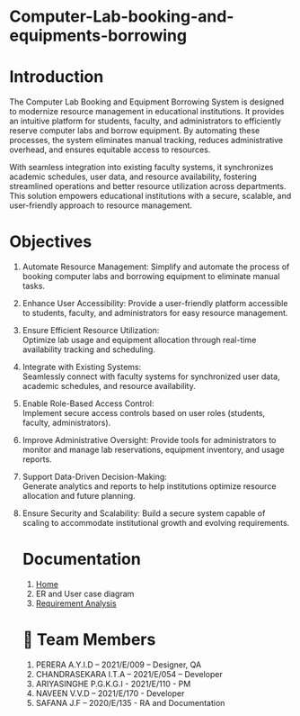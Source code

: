# Computer-Lab-booking-and-equipments-borrowing

# Introduction
The Computer Lab Booking and Equipment Borrowing System is designed to modernize resource management in educational institutions. It provides an intuitive platform for students, faculty, and administrators to efficiently reserve computer labs and borrow equipment. By automating these processes, the system eliminates manual tracking, reduces administrative overhead, and ensures equitable access to resources.

With seamless integration into existing faculty systems, it synchronizes academic schedules, user data, and resource availability, fostering streamlined operations and better resource utilization across departments. This solution empowers educational institutions with a secure, scalable, and user-friendly approach to resource management.

# Objectives 

1. Automate Resource Management:
   Simplify and automate the process of booking computer labs and borrowing equipment to eliminate manual tasks.  

2. Enhance User Accessibility: 
   Provide a user-friendly platform accessible to students, faculty, and administrators for easy resource management.  

3. Ensure Efficient Resource Utilization:  
   Optimize lab usage and equipment allocation through real-time availability tracking and scheduling.  

4. Integrate with Existing Systems:  
   Seamlessly connect with faculty systems for synchronized user data, academic schedules, and resource availability.  

5. Enable Role-Based Access Control:  
   Implement secure access controls based on user roles (students, faculty, administrators).  

6. Improve Administrative Oversight:
   Provide tools for administrators to monitor and manage lab reservations, equipment inventory, and usage reports.  

7. Support Data-Driven Decision-Making:  
   Generate analytics and reports to help institutions optimize resource allocation and future planning.  

8. Ensure Security and Scalability:
   Build a secure system capable of scaling to accommodate institutional growth and evolving requirements.

   # Documentation

   1. [Home](https://github.com/KanchanaAriyasinghe/Computer-Lab-booking-and-equipments-borrowing/wiki)
   2. ER and User case diagram
   3. [Requirement Analysis]([https://github.com/KanchanaAriyasinghe/Computer-Lab-booking-and-equipments-borrowing.wiki.git](https://github.com/KanchanaAriyasinghe/Computer-Lab-booking-and-equipments-borrowing/wiki/3.-Requirement-Analysis))

   # 👥 Team Members
   1. PERERA A.Y.I.D – 2021/E/009 – Designer, QA
   2. CHANDRASEKARA I.T.A – 2021/E/054 – Developer
   3. ARIYASINGHE P.G.K.G.I - 2021/E/110 - PM
   4. NAVEEN V.V.D – 2021/E/170 - Developer
   5. SAFANA J.F – 2020/E/135 - RA and Documentation

